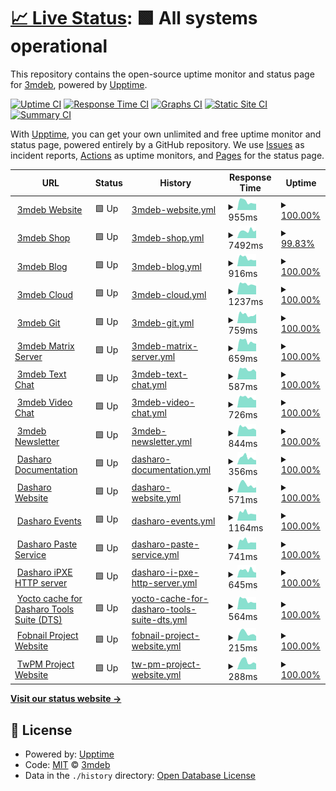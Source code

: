 # [📈 Live Status](https://3mdeb.github.io/upptime-site): <!--live status--> **🟩 All systems operational**

This repository contains the open-source uptime monitor and status page for [3mdeb](https://3mdeb.com), powered by [Upptime](https://github.com/upptime/upptime).

[![Uptime CI](https://github.com/3mdeb/upptime-site/workflows/Uptime%20CI/badge.svg)](https://github.com/3mdeb/upptime-site/actions?query=workflow%3A%22Uptime+CI%22)
[![Response Time CI](https://github.com/3mdeb/upptime-site/workflows/Response%20Time%20CI/badge.svg)](https://github.com/3mdeb/upptime-site/actions?query=workflow%3A%22Response+Time+CI%22)
[![Graphs CI](https://github.com/3mdeb/upptime-site/workflows/Graphs%20CI/badge.svg)](https://github.com/3mdeb/upptime-site/actions?query=workflow%3A%22Graphs+CI%22)
[![Static Site CI](https://github.com/3mdeb/upptime-site/workflows/Static%20Site%20CI/badge.svg)](https://github.com/3mdeb/upptime-site/actions?query=workflow%3A%22Static+Site+CI%22)
[![Summary CI](https://github.com/3mdeb/upptime-site/workflows/Summary%20CI/badge.svg)](https://github.com/3mdeb/upptime-site/actions?query=workflow%3A%22Summary+CI%22)

With [Upptime](https://upptime.js.org), you can get your own unlimited and free uptime monitor and status page, powered entirely by a GitHub repository. We use [Issues](https://github.com/3mdeb/upptime-site/issues) as incident reports, [Actions](https://github.com/3mdeb/upptime-site/actions) as uptime monitors, and [Pages](https://3mdeb.github.io/upptime-site) for the status page.

<!--start: status pages-->
<!-- This summary is generated by Upptime (https://github.com/upptime/upptime) -->
<!-- Do not edit this manually, your changes will be overwritten -->
<!-- prettier-ignore -->
| URL | Status | History | Response Time | Uptime |
| --- | ------ | ------- | ------------- | ------ |
| <img alt="" src="https://icons.duckduckgo.com/ip3/3mdeb.com.ico" height="13"> [3mdeb Website](https://3mdeb.com) | 🟩 Up | [3mdeb-website.yml](https://github.com/3mdeb/upptime-site/commits/HEAD/history/3mdeb-website.yml) | <details><summary><img alt="Response time graph" src="./graphs/3mdeb-website/response-time-week.png" height="20"> 955ms</summary><br><a href="https://3mdeb.github.io/upptime-site/history/3mdeb-website"><img alt="Response time 996" src="https://img.shields.io/endpoint?url=https%3A%2F%2Fraw.githubusercontent.com%2F3mdeb%2Fupptime-site%2FHEAD%2Fapi%2F3mdeb-website%2Fresponse-time.json"></a><br><a href="https://3mdeb.github.io/upptime-site/history/3mdeb-website"><img alt="24-hour response time 890" src="https://img.shields.io/endpoint?url=https%3A%2F%2Fraw.githubusercontent.com%2F3mdeb%2Fupptime-site%2FHEAD%2Fapi%2F3mdeb-website%2Fresponse-time-day.json"></a><br><a href="https://3mdeb.github.io/upptime-site/history/3mdeb-website"><img alt="7-day response time 955" src="https://img.shields.io/endpoint?url=https%3A%2F%2Fraw.githubusercontent.com%2F3mdeb%2Fupptime-site%2FHEAD%2Fapi%2F3mdeb-website%2Fresponse-time-week.json"></a><br><a href="https://3mdeb.github.io/upptime-site/history/3mdeb-website"><img alt="30-day response time 1045" src="https://img.shields.io/endpoint?url=https%3A%2F%2Fraw.githubusercontent.com%2F3mdeb%2Fupptime-site%2FHEAD%2Fapi%2F3mdeb-website%2Fresponse-time-month.json"></a><br><a href="https://3mdeb.github.io/upptime-site/history/3mdeb-website"><img alt="1-year response time 1007" src="https://img.shields.io/endpoint?url=https%3A%2F%2Fraw.githubusercontent.com%2F3mdeb%2Fupptime-site%2FHEAD%2Fapi%2F3mdeb-website%2Fresponse-time-year.json"></a></details> | <details><summary><a href="https://3mdeb.github.io/upptime-site/history/3mdeb-website">100.00%</a></summary><a href="https://3mdeb.github.io/upptime-site/history/3mdeb-website"><img alt="All-time uptime 99.99%" src="https://img.shields.io/endpoint?url=https%3A%2F%2Fraw.githubusercontent.com%2F3mdeb%2Fupptime-site%2FHEAD%2Fapi%2F3mdeb-website%2Fuptime.json"></a><br><a href="https://3mdeb.github.io/upptime-site/history/3mdeb-website"><img alt="24-hour uptime 100.00%" src="https://img.shields.io/endpoint?url=https%3A%2F%2Fraw.githubusercontent.com%2F3mdeb%2Fupptime-site%2FHEAD%2Fapi%2F3mdeb-website%2Fuptime-day.json"></a><br><a href="https://3mdeb.github.io/upptime-site/history/3mdeb-website"><img alt="7-day uptime 100.00%" src="https://img.shields.io/endpoint?url=https%3A%2F%2Fraw.githubusercontent.com%2F3mdeb%2Fupptime-site%2FHEAD%2Fapi%2F3mdeb-website%2Fuptime-week.json"></a><br><a href="https://3mdeb.github.io/upptime-site/history/3mdeb-website"><img alt="30-day uptime 100.00%" src="https://img.shields.io/endpoint?url=https%3A%2F%2Fraw.githubusercontent.com%2F3mdeb%2Fupptime-site%2FHEAD%2Fapi%2F3mdeb-website%2Fuptime-month.json"></a><br><a href="https://3mdeb.github.io/upptime-site/history/3mdeb-website"><img alt="1-year uptime 99.98%" src="https://img.shields.io/endpoint?url=https%3A%2F%2Fraw.githubusercontent.com%2F3mdeb%2Fupptime-site%2FHEAD%2Fapi%2F3mdeb-website%2Fuptime-year.json"></a></details>
| <img alt="" src="https://icons.duckduckgo.com/ip3/shop.3mdeb.com.ico" height="13"> [3mdeb Shop](https://shop.3mdeb.com/shop) | 🟩 Up | [3mdeb-shop.yml](https://github.com/3mdeb/upptime-site/commits/HEAD/history/3mdeb-shop.yml) | <details><summary><img alt="Response time graph" src="./graphs/3mdeb-shop/response-time-week.png" height="20"> 7492ms</summary><br><a href="https://3mdeb.github.io/upptime-site/history/3mdeb-shop"><img alt="Response time 7224" src="https://img.shields.io/endpoint?url=https%3A%2F%2Fraw.githubusercontent.com%2F3mdeb%2Fupptime-site%2FHEAD%2Fapi%2F3mdeb-shop%2Fresponse-time.json"></a><br><a href="https://3mdeb.github.io/upptime-site/history/3mdeb-shop"><img alt="24-hour response time 8737" src="https://img.shields.io/endpoint?url=https%3A%2F%2Fraw.githubusercontent.com%2F3mdeb%2Fupptime-site%2FHEAD%2Fapi%2F3mdeb-shop%2Fresponse-time-day.json"></a><br><a href="https://3mdeb.github.io/upptime-site/history/3mdeb-shop"><img alt="7-day response time 7492" src="https://img.shields.io/endpoint?url=https%3A%2F%2Fraw.githubusercontent.com%2F3mdeb%2Fupptime-site%2FHEAD%2Fapi%2F3mdeb-shop%2Fresponse-time-week.json"></a><br><a href="https://3mdeb.github.io/upptime-site/history/3mdeb-shop"><img alt="30-day response time 6590" src="https://img.shields.io/endpoint?url=https%3A%2F%2Fraw.githubusercontent.com%2F3mdeb%2Fupptime-site%2FHEAD%2Fapi%2F3mdeb-shop%2Fresponse-time-month.json"></a><br><a href="https://3mdeb.github.io/upptime-site/history/3mdeb-shop"><img alt="1-year response time 8082" src="https://img.shields.io/endpoint?url=https%3A%2F%2Fraw.githubusercontent.com%2F3mdeb%2Fupptime-site%2FHEAD%2Fapi%2F3mdeb-shop%2Fresponse-time-year.json"></a></details> | <details><summary><a href="https://3mdeb.github.io/upptime-site/history/3mdeb-shop">99.83%</a></summary><a href="https://3mdeb.github.io/upptime-site/history/3mdeb-shop"><img alt="All-time uptime 78.29%" src="https://img.shields.io/endpoint?url=https%3A%2F%2Fraw.githubusercontent.com%2F3mdeb%2Fupptime-site%2FHEAD%2Fapi%2F3mdeb-shop%2Fuptime.json"></a><br><a href="https://3mdeb.github.io/upptime-site/history/3mdeb-shop"><img alt="24-hour uptime 98.79%" src="https://img.shields.io/endpoint?url=https%3A%2F%2Fraw.githubusercontent.com%2F3mdeb%2Fupptime-site%2FHEAD%2Fapi%2F3mdeb-shop%2Fuptime-day.json"></a><br><a href="https://3mdeb.github.io/upptime-site/history/3mdeb-shop"><img alt="7-day uptime 99.83%" src="https://img.shields.io/endpoint?url=https%3A%2F%2Fraw.githubusercontent.com%2F3mdeb%2Fupptime-site%2FHEAD%2Fapi%2F3mdeb-shop%2Fuptime-week.json"></a><br><a href="https://3mdeb.github.io/upptime-site/history/3mdeb-shop"><img alt="30-day uptime 99.38%" src="https://img.shields.io/endpoint?url=https%3A%2F%2Fraw.githubusercontent.com%2F3mdeb%2Fupptime-site%2FHEAD%2Fapi%2F3mdeb-shop%2Fuptime-month.json"></a><br><a href="https://3mdeb.github.io/upptime-site/history/3mdeb-shop"><img alt="1-year uptime 96.57%" src="https://img.shields.io/endpoint?url=https%3A%2F%2Fraw.githubusercontent.com%2F3mdeb%2Fupptime-site%2FHEAD%2Fapi%2F3mdeb-shop%2Fuptime-year.json"></a></details>
| <img alt="" src="https://icons.duckduckgo.com/ip3/blog.3mdeb.com.ico" height="13"> [3mdeb Blog](https://blog.3mdeb.com) | 🟩 Up | [3mdeb-blog.yml](https://github.com/3mdeb/upptime-site/commits/HEAD/history/3mdeb-blog.yml) | <details><summary><img alt="Response time graph" src="./graphs/3mdeb-blog/response-time-week.png" height="20"> 916ms</summary><br><a href="https://3mdeb.github.io/upptime-site/history/3mdeb-blog"><img alt="Response time 984" src="https://img.shields.io/endpoint?url=https%3A%2F%2Fraw.githubusercontent.com%2F3mdeb%2Fupptime-site%2FHEAD%2Fapi%2F3mdeb-blog%2Fresponse-time.json"></a><br><a href="https://3mdeb.github.io/upptime-site/history/3mdeb-blog"><img alt="24-hour response time 825" src="https://img.shields.io/endpoint?url=https%3A%2F%2Fraw.githubusercontent.com%2F3mdeb%2Fupptime-site%2FHEAD%2Fapi%2F3mdeb-blog%2Fresponse-time-day.json"></a><br><a href="https://3mdeb.github.io/upptime-site/history/3mdeb-blog"><img alt="7-day response time 916" src="https://img.shields.io/endpoint?url=https%3A%2F%2Fraw.githubusercontent.com%2F3mdeb%2Fupptime-site%2FHEAD%2Fapi%2F3mdeb-blog%2Fresponse-time-week.json"></a><br><a href="https://3mdeb.github.io/upptime-site/history/3mdeb-blog"><img alt="30-day response time 979" src="https://img.shields.io/endpoint?url=https%3A%2F%2Fraw.githubusercontent.com%2F3mdeb%2Fupptime-site%2FHEAD%2Fapi%2F3mdeb-blog%2Fresponse-time-month.json"></a><br><a href="https://3mdeb.github.io/upptime-site/history/3mdeb-blog"><img alt="1-year response time 994" src="https://img.shields.io/endpoint?url=https%3A%2F%2Fraw.githubusercontent.com%2F3mdeb%2Fupptime-site%2FHEAD%2Fapi%2F3mdeb-blog%2Fresponse-time-year.json"></a></details> | <details><summary><a href="https://3mdeb.github.io/upptime-site/history/3mdeb-blog">100.00%</a></summary><a href="https://3mdeb.github.io/upptime-site/history/3mdeb-blog"><img alt="All-time uptime 99.99%" src="https://img.shields.io/endpoint?url=https%3A%2F%2Fraw.githubusercontent.com%2F3mdeb%2Fupptime-site%2FHEAD%2Fapi%2F3mdeb-blog%2Fuptime.json"></a><br><a href="https://3mdeb.github.io/upptime-site/history/3mdeb-blog"><img alt="24-hour uptime 100.00%" src="https://img.shields.io/endpoint?url=https%3A%2F%2Fraw.githubusercontent.com%2F3mdeb%2Fupptime-site%2FHEAD%2Fapi%2F3mdeb-blog%2Fuptime-day.json"></a><br><a href="https://3mdeb.github.io/upptime-site/history/3mdeb-blog"><img alt="7-day uptime 100.00%" src="https://img.shields.io/endpoint?url=https%3A%2F%2Fraw.githubusercontent.com%2F3mdeb%2Fupptime-site%2FHEAD%2Fapi%2F3mdeb-blog%2Fuptime-week.json"></a><br><a href="https://3mdeb.github.io/upptime-site/history/3mdeb-blog"><img alt="30-day uptime 100.00%" src="https://img.shields.io/endpoint?url=https%3A%2F%2Fraw.githubusercontent.com%2F3mdeb%2Fupptime-site%2FHEAD%2Fapi%2F3mdeb-blog%2Fuptime-month.json"></a><br><a href="https://3mdeb.github.io/upptime-site/history/3mdeb-blog"><img alt="1-year uptime 99.98%" src="https://img.shields.io/endpoint?url=https%3A%2F%2Fraw.githubusercontent.com%2F3mdeb%2Fupptime-site%2FHEAD%2Fapi%2F3mdeb-blog%2Fuptime-year.json"></a></details>
| <img alt="" src="https://icons.duckduckgo.com/ip3/cloud.3mdeb.com.ico" height="13"> [3mdeb Cloud](https://cloud.3mdeb.com) | 🟩 Up | [3mdeb-cloud.yml](https://github.com/3mdeb/upptime-site/commits/HEAD/history/3mdeb-cloud.yml) | <details><summary><img alt="Response time graph" src="./graphs/3mdeb-cloud/response-time-week.png" height="20"> 1237ms</summary><br><a href="https://3mdeb.github.io/upptime-site/history/3mdeb-cloud"><img alt="Response time 1634" src="https://img.shields.io/endpoint?url=https%3A%2F%2Fraw.githubusercontent.com%2F3mdeb%2Fupptime-site%2FHEAD%2Fapi%2F3mdeb-cloud%2Fresponse-time.json"></a><br><a href="https://3mdeb.github.io/upptime-site/history/3mdeb-cloud"><img alt="24-hour response time 1216" src="https://img.shields.io/endpoint?url=https%3A%2F%2Fraw.githubusercontent.com%2F3mdeb%2Fupptime-site%2FHEAD%2Fapi%2F3mdeb-cloud%2Fresponse-time-day.json"></a><br><a href="https://3mdeb.github.io/upptime-site/history/3mdeb-cloud"><img alt="7-day response time 1237" src="https://img.shields.io/endpoint?url=https%3A%2F%2Fraw.githubusercontent.com%2F3mdeb%2Fupptime-site%2FHEAD%2Fapi%2F3mdeb-cloud%2Fresponse-time-week.json"></a><br><a href="https://3mdeb.github.io/upptime-site/history/3mdeb-cloud"><img alt="30-day response time 1252" src="https://img.shields.io/endpoint?url=https%3A%2F%2Fraw.githubusercontent.com%2F3mdeb%2Fupptime-site%2FHEAD%2Fapi%2F3mdeb-cloud%2Fresponse-time-month.json"></a><br><a href="https://3mdeb.github.io/upptime-site/history/3mdeb-cloud"><img alt="1-year response time 1769" src="https://img.shields.io/endpoint?url=https%3A%2F%2Fraw.githubusercontent.com%2F3mdeb%2Fupptime-site%2FHEAD%2Fapi%2F3mdeb-cloud%2Fresponse-time-year.json"></a></details> | <details><summary><a href="https://3mdeb.github.io/upptime-site/history/3mdeb-cloud">100.00%</a></summary><a href="https://3mdeb.github.io/upptime-site/history/3mdeb-cloud"><img alt="All-time uptime 98.67%" src="https://img.shields.io/endpoint?url=https%3A%2F%2Fraw.githubusercontent.com%2F3mdeb%2Fupptime-site%2FHEAD%2Fapi%2F3mdeb-cloud%2Fuptime.json"></a><br><a href="https://3mdeb.github.io/upptime-site/history/3mdeb-cloud"><img alt="24-hour uptime 100.00%" src="https://img.shields.io/endpoint?url=https%3A%2F%2Fraw.githubusercontent.com%2F3mdeb%2Fupptime-site%2FHEAD%2Fapi%2F3mdeb-cloud%2Fuptime-day.json"></a><br><a href="https://3mdeb.github.io/upptime-site/history/3mdeb-cloud"><img alt="7-day uptime 100.00%" src="https://img.shields.io/endpoint?url=https%3A%2F%2Fraw.githubusercontent.com%2F3mdeb%2Fupptime-site%2FHEAD%2Fapi%2F3mdeb-cloud%2Fuptime-week.json"></a><br><a href="https://3mdeb.github.io/upptime-site/history/3mdeb-cloud"><img alt="30-day uptime 99.78%" src="https://img.shields.io/endpoint?url=https%3A%2F%2Fraw.githubusercontent.com%2F3mdeb%2Fupptime-site%2FHEAD%2Fapi%2F3mdeb-cloud%2Fuptime-month.json"></a><br><a href="https://3mdeb.github.io/upptime-site/history/3mdeb-cloud"><img alt="1-year uptime 98.18%" src="https://img.shields.io/endpoint?url=https%3A%2F%2Fraw.githubusercontent.com%2F3mdeb%2Fupptime-site%2FHEAD%2Fapi%2F3mdeb-cloud%2Fuptime-year.json"></a></details>
| <img alt="" src="https://icons.duckduckgo.com/ip3/git.3mdeb.com.ico" height="13"> [3mdeb Git](https://git.3mdeb.com) | 🟩 Up | [3mdeb-git.yml](https://github.com/3mdeb/upptime-site/commits/HEAD/history/3mdeb-git.yml) | <details><summary><img alt="Response time graph" src="./graphs/3mdeb-git/response-time-week.png" height="20"> 759ms</summary><br><a href="https://3mdeb.github.io/upptime-site/history/3mdeb-git"><img alt="Response time 1153" src="https://img.shields.io/endpoint?url=https%3A%2F%2Fraw.githubusercontent.com%2F3mdeb%2Fupptime-site%2FHEAD%2Fapi%2F3mdeb-git%2Fresponse-time.json"></a><br><a href="https://3mdeb.github.io/upptime-site/history/3mdeb-git"><img alt="24-hour response time 721" src="https://img.shields.io/endpoint?url=https%3A%2F%2Fraw.githubusercontent.com%2F3mdeb%2Fupptime-site%2FHEAD%2Fapi%2F3mdeb-git%2Fresponse-time-day.json"></a><br><a href="https://3mdeb.github.io/upptime-site/history/3mdeb-git"><img alt="7-day response time 759" src="https://img.shields.io/endpoint?url=https%3A%2F%2Fraw.githubusercontent.com%2F3mdeb%2Fupptime-site%2FHEAD%2Fapi%2F3mdeb-git%2Fresponse-time-week.json"></a><br><a href="https://3mdeb.github.io/upptime-site/history/3mdeb-git"><img alt="30-day response time 753" src="https://img.shields.io/endpoint?url=https%3A%2F%2Fraw.githubusercontent.com%2F3mdeb%2Fupptime-site%2FHEAD%2Fapi%2F3mdeb-git%2Fresponse-time-month.json"></a><br><a href="https://3mdeb.github.io/upptime-site/history/3mdeb-git"><img alt="1-year response time 1153" src="https://img.shields.io/endpoint?url=https%3A%2F%2Fraw.githubusercontent.com%2F3mdeb%2Fupptime-site%2FHEAD%2Fapi%2F3mdeb-git%2Fresponse-time-year.json"></a></details> | <details><summary><a href="https://3mdeb.github.io/upptime-site/history/3mdeb-git">100.00%</a></summary><a href="https://3mdeb.github.io/upptime-site/history/3mdeb-git"><img alt="All-time uptime 99.92%" src="https://img.shields.io/endpoint?url=https%3A%2F%2Fraw.githubusercontent.com%2F3mdeb%2Fupptime-site%2FHEAD%2Fapi%2F3mdeb-git%2Fuptime.json"></a><br><a href="https://3mdeb.github.io/upptime-site/history/3mdeb-git"><img alt="24-hour uptime 100.00%" src="https://img.shields.io/endpoint?url=https%3A%2F%2Fraw.githubusercontent.com%2F3mdeb%2Fupptime-site%2FHEAD%2Fapi%2F3mdeb-git%2Fuptime-day.json"></a><br><a href="https://3mdeb.github.io/upptime-site/history/3mdeb-git"><img alt="7-day uptime 100.00%" src="https://img.shields.io/endpoint?url=https%3A%2F%2Fraw.githubusercontent.com%2F3mdeb%2Fupptime-site%2FHEAD%2Fapi%2F3mdeb-git%2Fuptime-week.json"></a><br><a href="https://3mdeb.github.io/upptime-site/history/3mdeb-git"><img alt="30-day uptime 100.00%" src="https://img.shields.io/endpoint?url=https%3A%2F%2Fraw.githubusercontent.com%2F3mdeb%2Fupptime-site%2FHEAD%2Fapi%2F3mdeb-git%2Fuptime-month.json"></a><br><a href="https://3mdeb.github.io/upptime-site/history/3mdeb-git"><img alt="1-year uptime 99.92%" src="https://img.shields.io/endpoint?url=https%3A%2F%2Fraw.githubusercontent.com%2F3mdeb%2Fupptime-site%2FHEAD%2Fapi%2F3mdeb-git%2Fuptime-year.json"></a></details>
| <img alt="" src="https://icons.duckduckgo.com/ip3/matrix.3mdeb.com.ico" height="13"> [3mdeb Matrix Server](https://matrix.3mdeb.com) | 🟩 Up | [3mdeb-matrix-server.yml](https://github.com/3mdeb/upptime-site/commits/HEAD/history/3mdeb-matrix-server.yml) | <details><summary><img alt="Response time graph" src="./graphs/3mdeb-matrix-server/response-time-week.png" height="20"> 659ms</summary><br><a href="https://3mdeb.github.io/upptime-site/history/3mdeb-matrix-server"><img alt="Response time 604" src="https://img.shields.io/endpoint?url=https%3A%2F%2Fraw.githubusercontent.com%2F3mdeb%2Fupptime-site%2FHEAD%2Fapi%2F3mdeb-matrix-server%2Fresponse-time.json"></a><br><a href="https://3mdeb.github.io/upptime-site/history/3mdeb-matrix-server"><img alt="24-hour response time 622" src="https://img.shields.io/endpoint?url=https%3A%2F%2Fraw.githubusercontent.com%2F3mdeb%2Fupptime-site%2FHEAD%2Fapi%2F3mdeb-matrix-server%2Fresponse-time-day.json"></a><br><a href="https://3mdeb.github.io/upptime-site/history/3mdeb-matrix-server"><img alt="7-day response time 659" src="https://img.shields.io/endpoint?url=https%3A%2F%2Fraw.githubusercontent.com%2F3mdeb%2Fupptime-site%2FHEAD%2Fapi%2F3mdeb-matrix-server%2Fresponse-time-week.json"></a><br><a href="https://3mdeb.github.io/upptime-site/history/3mdeb-matrix-server"><img alt="30-day response time 610" src="https://img.shields.io/endpoint?url=https%3A%2F%2Fraw.githubusercontent.com%2F3mdeb%2Fupptime-site%2FHEAD%2Fapi%2F3mdeb-matrix-server%2Fresponse-time-month.json"></a><br><a href="https://3mdeb.github.io/upptime-site/history/3mdeb-matrix-server"><img alt="1-year response time 604" src="https://img.shields.io/endpoint?url=https%3A%2F%2Fraw.githubusercontent.com%2F3mdeb%2Fupptime-site%2FHEAD%2Fapi%2F3mdeb-matrix-server%2Fresponse-time-year.json"></a></details> | <details><summary><a href="https://3mdeb.github.io/upptime-site/history/3mdeb-matrix-server">100.00%</a></summary><a href="https://3mdeb.github.io/upptime-site/history/3mdeb-matrix-server"><img alt="All-time uptime 99.91%" src="https://img.shields.io/endpoint?url=https%3A%2F%2Fraw.githubusercontent.com%2F3mdeb%2Fupptime-site%2FHEAD%2Fapi%2F3mdeb-matrix-server%2Fuptime.json"></a><br><a href="https://3mdeb.github.io/upptime-site/history/3mdeb-matrix-server"><img alt="24-hour uptime 100.00%" src="https://img.shields.io/endpoint?url=https%3A%2F%2Fraw.githubusercontent.com%2F3mdeb%2Fupptime-site%2FHEAD%2Fapi%2F3mdeb-matrix-server%2Fuptime-day.json"></a><br><a href="https://3mdeb.github.io/upptime-site/history/3mdeb-matrix-server"><img alt="7-day uptime 100.00%" src="https://img.shields.io/endpoint?url=https%3A%2F%2Fraw.githubusercontent.com%2F3mdeb%2Fupptime-site%2FHEAD%2Fapi%2F3mdeb-matrix-server%2Fuptime-week.json"></a><br><a href="https://3mdeb.github.io/upptime-site/history/3mdeb-matrix-server"><img alt="30-day uptime 100.00%" src="https://img.shields.io/endpoint?url=https%3A%2F%2Fraw.githubusercontent.com%2F3mdeb%2Fupptime-site%2FHEAD%2Fapi%2F3mdeb-matrix-server%2Fuptime-month.json"></a><br><a href="https://3mdeb.github.io/upptime-site/history/3mdeb-matrix-server"><img alt="1-year uptime 99.91%" src="https://img.shields.io/endpoint?url=https%3A%2F%2Fraw.githubusercontent.com%2F3mdeb%2Fupptime-site%2FHEAD%2Fapi%2F3mdeb-matrix-server%2Fuptime-year.json"></a></details>
| <img alt="" src="https://icons.duckduckgo.com/ip3/chat.3mdeb.com.ico" height="13"> [3mdeb Text Chat](https://chat.3mdeb.com) | 🟩 Up | [3mdeb-text-chat.yml](https://github.com/3mdeb/upptime-site/commits/HEAD/history/3mdeb-text-chat.yml) | <details><summary><img alt="Response time graph" src="./graphs/3mdeb-text-chat/response-time-week.png" height="20"> 587ms</summary><br><a href="https://3mdeb.github.io/upptime-site/history/3mdeb-text-chat"><img alt="Response time 602" src="https://img.shields.io/endpoint?url=https%3A%2F%2Fraw.githubusercontent.com%2F3mdeb%2Fupptime-site%2FHEAD%2Fapi%2F3mdeb-text-chat%2Fresponse-time.json"></a><br><a href="https://3mdeb.github.io/upptime-site/history/3mdeb-text-chat"><img alt="24-hour response time 545" src="https://img.shields.io/endpoint?url=https%3A%2F%2Fraw.githubusercontent.com%2F3mdeb%2Fupptime-site%2FHEAD%2Fapi%2F3mdeb-text-chat%2Fresponse-time-day.json"></a><br><a href="https://3mdeb.github.io/upptime-site/history/3mdeb-text-chat"><img alt="7-day response time 587" src="https://img.shields.io/endpoint?url=https%3A%2F%2Fraw.githubusercontent.com%2F3mdeb%2Fupptime-site%2FHEAD%2Fapi%2F3mdeb-text-chat%2Fresponse-time-week.json"></a><br><a href="https://3mdeb.github.io/upptime-site/history/3mdeb-text-chat"><img alt="30-day response time 629" src="https://img.shields.io/endpoint?url=https%3A%2F%2Fraw.githubusercontent.com%2F3mdeb%2Fupptime-site%2FHEAD%2Fapi%2F3mdeb-text-chat%2Fresponse-time-month.json"></a><br><a href="https://3mdeb.github.io/upptime-site/history/3mdeb-text-chat"><img alt="1-year response time 603" src="https://img.shields.io/endpoint?url=https%3A%2F%2Fraw.githubusercontent.com%2F3mdeb%2Fupptime-site%2FHEAD%2Fapi%2F3mdeb-text-chat%2Fresponse-time-year.json"></a></details> | <details><summary><a href="https://3mdeb.github.io/upptime-site/history/3mdeb-text-chat">100.00%</a></summary><a href="https://3mdeb.github.io/upptime-site/history/3mdeb-text-chat"><img alt="All-time uptime 99.52%" src="https://img.shields.io/endpoint?url=https%3A%2F%2Fraw.githubusercontent.com%2F3mdeb%2Fupptime-site%2FHEAD%2Fapi%2F3mdeb-text-chat%2Fuptime.json"></a><br><a href="https://3mdeb.github.io/upptime-site/history/3mdeb-text-chat"><img alt="24-hour uptime 100.00%" src="https://img.shields.io/endpoint?url=https%3A%2F%2Fraw.githubusercontent.com%2F3mdeb%2Fupptime-site%2FHEAD%2Fapi%2F3mdeb-text-chat%2Fuptime-day.json"></a><br><a href="https://3mdeb.github.io/upptime-site/history/3mdeb-text-chat"><img alt="7-day uptime 100.00%" src="https://img.shields.io/endpoint?url=https%3A%2F%2Fraw.githubusercontent.com%2F3mdeb%2Fupptime-site%2FHEAD%2Fapi%2F3mdeb-text-chat%2Fuptime-week.json"></a><br><a href="https://3mdeb.github.io/upptime-site/history/3mdeb-text-chat"><img alt="30-day uptime 100.00%" src="https://img.shields.io/endpoint?url=https%3A%2F%2Fraw.githubusercontent.com%2F3mdeb%2Fupptime-site%2FHEAD%2Fapi%2F3mdeb-text-chat%2Fuptime-month.json"></a><br><a href="https://3mdeb.github.io/upptime-site/history/3mdeb-text-chat"><img alt="1-year uptime 99.35%" src="https://img.shields.io/endpoint?url=https%3A%2F%2Fraw.githubusercontent.com%2F3mdeb%2Fupptime-site%2FHEAD%2Fapi%2F3mdeb-text-chat%2Fuptime-year.json"></a></details>
| <img alt="" src="https://icons.duckduckgo.com/ip3/meet.3mdeb.com.ico" height="13"> [3mdeb Video Chat](https://meet.3mdeb.com) | 🟩 Up | [3mdeb-video-chat.yml](https://github.com/3mdeb/upptime-site/commits/HEAD/history/3mdeb-video-chat.yml) | <details><summary><img alt="Response time graph" src="./graphs/3mdeb-video-chat/response-time-week.png" height="20"> 726ms</summary><br><a href="https://3mdeb.github.io/upptime-site/history/3mdeb-video-chat"><img alt="Response time 839" src="https://img.shields.io/endpoint?url=https%3A%2F%2Fraw.githubusercontent.com%2F3mdeb%2Fupptime-site%2FHEAD%2Fapi%2F3mdeb-video-chat%2Fresponse-time.json"></a><br><a href="https://3mdeb.github.io/upptime-site/history/3mdeb-video-chat"><img alt="24-hour response time 578" src="https://img.shields.io/endpoint?url=https%3A%2F%2Fraw.githubusercontent.com%2F3mdeb%2Fupptime-site%2FHEAD%2Fapi%2F3mdeb-video-chat%2Fresponse-time-day.json"></a><br><a href="https://3mdeb.github.io/upptime-site/history/3mdeb-video-chat"><img alt="7-day response time 726" src="https://img.shields.io/endpoint?url=https%3A%2F%2Fraw.githubusercontent.com%2F3mdeb%2Fupptime-site%2FHEAD%2Fapi%2F3mdeb-video-chat%2Fresponse-time-week.json"></a><br><a href="https://3mdeb.github.io/upptime-site/history/3mdeb-video-chat"><img alt="30-day response time 731" src="https://img.shields.io/endpoint?url=https%3A%2F%2Fraw.githubusercontent.com%2F3mdeb%2Fupptime-site%2FHEAD%2Fapi%2F3mdeb-video-chat%2Fresponse-time-month.json"></a><br><a href="https://3mdeb.github.io/upptime-site/history/3mdeb-video-chat"><img alt="1-year response time 827" src="https://img.shields.io/endpoint?url=https%3A%2F%2Fraw.githubusercontent.com%2F3mdeb%2Fupptime-site%2FHEAD%2Fapi%2F3mdeb-video-chat%2Fresponse-time-year.json"></a></details> | <details><summary><a href="https://3mdeb.github.io/upptime-site/history/3mdeb-video-chat">100.00%</a></summary><a href="https://3mdeb.github.io/upptime-site/history/3mdeb-video-chat"><img alt="All-time uptime 99.52%" src="https://img.shields.io/endpoint?url=https%3A%2F%2Fraw.githubusercontent.com%2F3mdeb%2Fupptime-site%2FHEAD%2Fapi%2F3mdeb-video-chat%2Fuptime.json"></a><br><a href="https://3mdeb.github.io/upptime-site/history/3mdeb-video-chat"><img alt="24-hour uptime 100.00%" src="https://img.shields.io/endpoint?url=https%3A%2F%2Fraw.githubusercontent.com%2F3mdeb%2Fupptime-site%2FHEAD%2Fapi%2F3mdeb-video-chat%2Fuptime-day.json"></a><br><a href="https://3mdeb.github.io/upptime-site/history/3mdeb-video-chat"><img alt="7-day uptime 100.00%" src="https://img.shields.io/endpoint?url=https%3A%2F%2Fraw.githubusercontent.com%2F3mdeb%2Fupptime-site%2FHEAD%2Fapi%2F3mdeb-video-chat%2Fuptime-week.json"></a><br><a href="https://3mdeb.github.io/upptime-site/history/3mdeb-video-chat"><img alt="30-day uptime 100.00%" src="https://img.shields.io/endpoint?url=https%3A%2F%2Fraw.githubusercontent.com%2F3mdeb%2Fupptime-site%2FHEAD%2Fapi%2F3mdeb-video-chat%2Fuptime-month.json"></a><br><a href="https://3mdeb.github.io/upptime-site/history/3mdeb-video-chat"><img alt="1-year uptime 99.34%" src="https://img.shields.io/endpoint?url=https%3A%2F%2Fraw.githubusercontent.com%2F3mdeb%2Fupptime-site%2FHEAD%2Fapi%2F3mdeb-video-chat%2Fuptime-year.json"></a></details>
| <img alt="" src="https://icons.duckduckgo.com/ip3/newsletter.3mdeb.com.ico" height="13"> [3mdeb Newsletter](https://newsletter.3mdeb.com) | 🟩 Up | [3mdeb-newsletter.yml](https://github.com/3mdeb/upptime-site/commits/HEAD/history/3mdeb-newsletter.yml) | <details><summary><img alt="Response time graph" src="./graphs/3mdeb-newsletter/response-time-week.png" height="20"> 844ms</summary><br><a href="https://3mdeb.github.io/upptime-site/history/3mdeb-newsletter"><img alt="Response time 878" src="https://img.shields.io/endpoint?url=https%3A%2F%2Fraw.githubusercontent.com%2F3mdeb%2Fupptime-site%2FHEAD%2Fapi%2F3mdeb-newsletter%2Fresponse-time.json"></a><br><a href="https://3mdeb.github.io/upptime-site/history/3mdeb-newsletter"><img alt="24-hour response time 751" src="https://img.shields.io/endpoint?url=https%3A%2F%2Fraw.githubusercontent.com%2F3mdeb%2Fupptime-site%2FHEAD%2Fapi%2F3mdeb-newsletter%2Fresponse-time-day.json"></a><br><a href="https://3mdeb.github.io/upptime-site/history/3mdeb-newsletter"><img alt="7-day response time 844" src="https://img.shields.io/endpoint?url=https%3A%2F%2Fraw.githubusercontent.com%2F3mdeb%2Fupptime-site%2FHEAD%2Fapi%2F3mdeb-newsletter%2Fresponse-time-week.json"></a><br><a href="https://3mdeb.github.io/upptime-site/history/3mdeb-newsletter"><img alt="30-day response time 886" src="https://img.shields.io/endpoint?url=https%3A%2F%2Fraw.githubusercontent.com%2F3mdeb%2Fupptime-site%2FHEAD%2Fapi%2F3mdeb-newsletter%2Fresponse-time-month.json"></a><br><a href="https://3mdeb.github.io/upptime-site/history/3mdeb-newsletter"><img alt="1-year response time 885" src="https://img.shields.io/endpoint?url=https%3A%2F%2Fraw.githubusercontent.com%2F3mdeb%2Fupptime-site%2FHEAD%2Fapi%2F3mdeb-newsletter%2Fresponse-time-year.json"></a></details> | <details><summary><a href="https://3mdeb.github.io/upptime-site/history/3mdeb-newsletter">100.00%</a></summary><a href="https://3mdeb.github.io/upptime-site/history/3mdeb-newsletter"><img alt="All-time uptime 99.49%" src="https://img.shields.io/endpoint?url=https%3A%2F%2Fraw.githubusercontent.com%2F3mdeb%2Fupptime-site%2FHEAD%2Fapi%2F3mdeb-newsletter%2Fuptime.json"></a><br><a href="https://3mdeb.github.io/upptime-site/history/3mdeb-newsletter"><img alt="24-hour uptime 100.00%" src="https://img.shields.io/endpoint?url=https%3A%2F%2Fraw.githubusercontent.com%2F3mdeb%2Fupptime-site%2FHEAD%2Fapi%2F3mdeb-newsletter%2Fuptime-day.json"></a><br><a href="https://3mdeb.github.io/upptime-site/history/3mdeb-newsletter"><img alt="7-day uptime 100.00%" src="https://img.shields.io/endpoint?url=https%3A%2F%2Fraw.githubusercontent.com%2F3mdeb%2Fupptime-site%2FHEAD%2Fapi%2F3mdeb-newsletter%2Fuptime-week.json"></a><br><a href="https://3mdeb.github.io/upptime-site/history/3mdeb-newsletter"><img alt="30-day uptime 100.00%" src="https://img.shields.io/endpoint?url=https%3A%2F%2Fraw.githubusercontent.com%2F3mdeb%2Fupptime-site%2FHEAD%2Fapi%2F3mdeb-newsletter%2Fuptime-month.json"></a><br><a href="https://3mdeb.github.io/upptime-site/history/3mdeb-newsletter"><img alt="1-year uptime 99.36%" src="https://img.shields.io/endpoint?url=https%3A%2F%2Fraw.githubusercontent.com%2F3mdeb%2Fupptime-site%2FHEAD%2Fapi%2F3mdeb-newsletter%2Fuptime-year.json"></a></details>
| <img alt="" src="https://icons.duckduckgo.com/ip3/docs.dasharo.com.ico" height="13"> [Dasharo Documentation](https://docs.dasharo.com) | 🟩 Up | [dasharo-documentation.yml](https://github.com/3mdeb/upptime-site/commits/HEAD/history/dasharo-documentation.yml) | <details><summary><img alt="Response time graph" src="./graphs/dasharo-documentation/response-time-week.png" height="20"> 356ms</summary><br><a href="https://3mdeb.github.io/upptime-site/history/dasharo-documentation"><img alt="Response time 309" src="https://img.shields.io/endpoint?url=https%3A%2F%2Fraw.githubusercontent.com%2F3mdeb%2Fupptime-site%2FHEAD%2Fapi%2Fdasharo-documentation%2Fresponse-time.json"></a><br><a href="https://3mdeb.github.io/upptime-site/history/dasharo-documentation"><img alt="24-hour response time 274" src="https://img.shields.io/endpoint?url=https%3A%2F%2Fraw.githubusercontent.com%2F3mdeb%2Fupptime-site%2FHEAD%2Fapi%2Fdasharo-documentation%2Fresponse-time-day.json"></a><br><a href="https://3mdeb.github.io/upptime-site/history/dasharo-documentation"><img alt="7-day response time 356" src="https://img.shields.io/endpoint?url=https%3A%2F%2Fraw.githubusercontent.com%2F3mdeb%2Fupptime-site%2FHEAD%2Fapi%2Fdasharo-documentation%2Fresponse-time-week.json"></a><br><a href="https://3mdeb.github.io/upptime-site/history/dasharo-documentation"><img alt="30-day response time 322" src="https://img.shields.io/endpoint?url=https%3A%2F%2Fraw.githubusercontent.com%2F3mdeb%2Fupptime-site%2FHEAD%2Fapi%2Fdasharo-documentation%2Fresponse-time-month.json"></a><br><a href="https://3mdeb.github.io/upptime-site/history/dasharo-documentation"><img alt="1-year response time 323" src="https://img.shields.io/endpoint?url=https%3A%2F%2Fraw.githubusercontent.com%2F3mdeb%2Fupptime-site%2FHEAD%2Fapi%2Fdasharo-documentation%2Fresponse-time-year.json"></a></details> | <details><summary><a href="https://3mdeb.github.io/upptime-site/history/dasharo-documentation">100.00%</a></summary><a href="https://3mdeb.github.io/upptime-site/history/dasharo-documentation"><img alt="All-time uptime 100.00%" src="https://img.shields.io/endpoint?url=https%3A%2F%2Fraw.githubusercontent.com%2F3mdeb%2Fupptime-site%2FHEAD%2Fapi%2Fdasharo-documentation%2Fuptime.json"></a><br><a href="https://3mdeb.github.io/upptime-site/history/dasharo-documentation"><img alt="24-hour uptime 100.00%" src="https://img.shields.io/endpoint?url=https%3A%2F%2Fraw.githubusercontent.com%2F3mdeb%2Fupptime-site%2FHEAD%2Fapi%2Fdasharo-documentation%2Fuptime-day.json"></a><br><a href="https://3mdeb.github.io/upptime-site/history/dasharo-documentation"><img alt="7-day uptime 100.00%" src="https://img.shields.io/endpoint?url=https%3A%2F%2Fraw.githubusercontent.com%2F3mdeb%2Fupptime-site%2FHEAD%2Fapi%2Fdasharo-documentation%2Fuptime-week.json"></a><br><a href="https://3mdeb.github.io/upptime-site/history/dasharo-documentation"><img alt="30-day uptime 100.00%" src="https://img.shields.io/endpoint?url=https%3A%2F%2Fraw.githubusercontent.com%2F3mdeb%2Fupptime-site%2FHEAD%2Fapi%2Fdasharo-documentation%2Fuptime-month.json"></a><br><a href="https://3mdeb.github.io/upptime-site/history/dasharo-documentation"><img alt="1-year uptime 100.00%" src="https://img.shields.io/endpoint?url=https%3A%2F%2Fraw.githubusercontent.com%2F3mdeb%2Fupptime-site%2FHEAD%2Fapi%2Fdasharo-documentation%2Fuptime-year.json"></a></details>
| <img alt="" src="https://icons.duckduckgo.com/ip3/dasharo.com.ico" height="13"> [Dasharo Website](https://dasharo.com) | 🟩 Up | [dasharo-website.yml](https://github.com/3mdeb/upptime-site/commits/HEAD/history/dasharo-website.yml) | <details><summary><img alt="Response time graph" src="./graphs/dasharo-website/response-time-week.png" height="20"> 571ms</summary><br><a href="https://3mdeb.github.io/upptime-site/history/dasharo-website"><img alt="Response time 532" src="https://img.shields.io/endpoint?url=https%3A%2F%2Fraw.githubusercontent.com%2F3mdeb%2Fupptime-site%2FHEAD%2Fapi%2Fdasharo-website%2Fresponse-time.json"></a><br><a href="https://3mdeb.github.io/upptime-site/history/dasharo-website"><img alt="24-hour response time 482" src="https://img.shields.io/endpoint?url=https%3A%2F%2Fraw.githubusercontent.com%2F3mdeb%2Fupptime-site%2FHEAD%2Fapi%2Fdasharo-website%2Fresponse-time-day.json"></a><br><a href="https://3mdeb.github.io/upptime-site/history/dasharo-website"><img alt="7-day response time 571" src="https://img.shields.io/endpoint?url=https%3A%2F%2Fraw.githubusercontent.com%2F3mdeb%2Fupptime-site%2FHEAD%2Fapi%2Fdasharo-website%2Fresponse-time-week.json"></a><br><a href="https://3mdeb.github.io/upptime-site/history/dasharo-website"><img alt="30-day response time 678" src="https://img.shields.io/endpoint?url=https%3A%2F%2Fraw.githubusercontent.com%2F3mdeb%2Fupptime-site%2FHEAD%2Fapi%2Fdasharo-website%2Fresponse-time-month.json"></a><br><a href="https://3mdeb.github.io/upptime-site/history/dasharo-website"><img alt="1-year response time 547" src="https://img.shields.io/endpoint?url=https%3A%2F%2Fraw.githubusercontent.com%2F3mdeb%2Fupptime-site%2FHEAD%2Fapi%2Fdasharo-website%2Fresponse-time-year.json"></a></details> | <details><summary><a href="https://3mdeb.github.io/upptime-site/history/dasharo-website">100.00%</a></summary><a href="https://3mdeb.github.io/upptime-site/history/dasharo-website"><img alt="All-time uptime 100.00%" src="https://img.shields.io/endpoint?url=https%3A%2F%2Fraw.githubusercontent.com%2F3mdeb%2Fupptime-site%2FHEAD%2Fapi%2Fdasharo-website%2Fuptime.json"></a><br><a href="https://3mdeb.github.io/upptime-site/history/dasharo-website"><img alt="24-hour uptime 100.00%" src="https://img.shields.io/endpoint?url=https%3A%2F%2Fraw.githubusercontent.com%2F3mdeb%2Fupptime-site%2FHEAD%2Fapi%2Fdasharo-website%2Fuptime-day.json"></a><br><a href="https://3mdeb.github.io/upptime-site/history/dasharo-website"><img alt="7-day uptime 100.00%" src="https://img.shields.io/endpoint?url=https%3A%2F%2Fraw.githubusercontent.com%2F3mdeb%2Fupptime-site%2FHEAD%2Fapi%2Fdasharo-website%2Fuptime-week.json"></a><br><a href="https://3mdeb.github.io/upptime-site/history/dasharo-website"><img alt="30-day uptime 100.00%" src="https://img.shields.io/endpoint?url=https%3A%2F%2Fraw.githubusercontent.com%2F3mdeb%2Fupptime-site%2FHEAD%2Fapi%2Fdasharo-website%2Fuptime-month.json"></a><br><a href="https://3mdeb.github.io/upptime-site/history/dasharo-website"><img alt="1-year uptime 100.00%" src="https://img.shields.io/endpoint?url=https%3A%2F%2Fraw.githubusercontent.com%2F3mdeb%2Fupptime-site%2FHEAD%2Fapi%2Fdasharo-website%2Fuptime-year.json"></a></details>
| <img alt="" src="https://icons.duckduckgo.com/ip3/vpub.dasharo.com.ico" height="13"> [Dasharo Events](https://vpub.dasharo.com) | 🟩 Up | [dasharo-events.yml](https://github.com/3mdeb/upptime-site/commits/HEAD/history/dasharo-events.yml) | <details><summary><img alt="Response time graph" src="./graphs/dasharo-events/response-time-week.png" height="20"> 1164ms</summary><br><a href="https://3mdeb.github.io/upptime-site/history/dasharo-events"><img alt="Response time 1329" src="https://img.shields.io/endpoint?url=https%3A%2F%2Fraw.githubusercontent.com%2F3mdeb%2Fupptime-site%2FHEAD%2Fapi%2Fdasharo-events%2Fresponse-time.json"></a><br><a href="https://3mdeb.github.io/upptime-site/history/dasharo-events"><img alt="24-hour response time 1007" src="https://img.shields.io/endpoint?url=https%3A%2F%2Fraw.githubusercontent.com%2F3mdeb%2Fupptime-site%2FHEAD%2Fapi%2Fdasharo-events%2Fresponse-time-day.json"></a><br><a href="https://3mdeb.github.io/upptime-site/history/dasharo-events"><img alt="7-day response time 1164" src="https://img.shields.io/endpoint?url=https%3A%2F%2Fraw.githubusercontent.com%2F3mdeb%2Fupptime-site%2FHEAD%2Fapi%2Fdasharo-events%2Fresponse-time-week.json"></a><br><a href="https://3mdeb.github.io/upptime-site/history/dasharo-events"><img alt="30-day response time 1148" src="https://img.shields.io/endpoint?url=https%3A%2F%2Fraw.githubusercontent.com%2F3mdeb%2Fupptime-site%2FHEAD%2Fapi%2Fdasharo-events%2Fresponse-time-month.json"></a><br><a href="https://3mdeb.github.io/upptime-site/history/dasharo-events"><img alt="1-year response time 1341" src="https://img.shields.io/endpoint?url=https%3A%2F%2Fraw.githubusercontent.com%2F3mdeb%2Fupptime-site%2FHEAD%2Fapi%2Fdasharo-events%2Fresponse-time-year.json"></a></details> | <details><summary><a href="https://3mdeb.github.io/upptime-site/history/dasharo-events">100.00%</a></summary><a href="https://3mdeb.github.io/upptime-site/history/dasharo-events"><img alt="All-time uptime 99.27%" src="https://img.shields.io/endpoint?url=https%3A%2F%2Fraw.githubusercontent.com%2F3mdeb%2Fupptime-site%2FHEAD%2Fapi%2Fdasharo-events%2Fuptime.json"></a><br><a href="https://3mdeb.github.io/upptime-site/history/dasharo-events"><img alt="24-hour uptime 100.00%" src="https://img.shields.io/endpoint?url=https%3A%2F%2Fraw.githubusercontent.com%2F3mdeb%2Fupptime-site%2FHEAD%2Fapi%2Fdasharo-events%2Fuptime-day.json"></a><br><a href="https://3mdeb.github.io/upptime-site/history/dasharo-events"><img alt="7-day uptime 100.00%" src="https://img.shields.io/endpoint?url=https%3A%2F%2Fraw.githubusercontent.com%2F3mdeb%2Fupptime-site%2FHEAD%2Fapi%2Fdasharo-events%2Fuptime-week.json"></a><br><a href="https://3mdeb.github.io/upptime-site/history/dasharo-events"><img alt="30-day uptime 100.00%" src="https://img.shields.io/endpoint?url=https%3A%2F%2Fraw.githubusercontent.com%2F3mdeb%2Fupptime-site%2FHEAD%2Fapi%2Fdasharo-events%2Fuptime-month.json"></a><br><a href="https://3mdeb.github.io/upptime-site/history/dasharo-events"><img alt="1-year uptime 99.29%" src="https://img.shields.io/endpoint?url=https%3A%2F%2Fraw.githubusercontent.com%2F3mdeb%2Fupptime-site%2FHEAD%2Fapi%2Fdasharo-events%2Fuptime-year.json"></a></details>
| <img alt="" src="https://icons.duckduckgo.com/ip3/paste.dasharo.com.ico" height="13"> [Dasharo Paste Service](https://paste.dasharo.com/) | 🟩 Up | [dasharo-paste-service.yml](https://github.com/3mdeb/upptime-site/commits/HEAD/history/dasharo-paste-service.yml) | <details><summary><img alt="Response time graph" src="./graphs/dasharo-paste-service/response-time-week.png" height="20"> 741ms</summary><br><a href="https://3mdeb.github.io/upptime-site/history/dasharo-paste-service"><img alt="Response time 772" src="https://img.shields.io/endpoint?url=https%3A%2F%2Fraw.githubusercontent.com%2F3mdeb%2Fupptime-site%2FHEAD%2Fapi%2Fdasharo-paste-service%2Fresponse-time.json"></a><br><a href="https://3mdeb.github.io/upptime-site/history/dasharo-paste-service"><img alt="24-hour response time 680" src="https://img.shields.io/endpoint?url=https%3A%2F%2Fraw.githubusercontent.com%2F3mdeb%2Fupptime-site%2FHEAD%2Fapi%2Fdasharo-paste-service%2Fresponse-time-day.json"></a><br><a href="https://3mdeb.github.io/upptime-site/history/dasharo-paste-service"><img alt="7-day response time 741" src="https://img.shields.io/endpoint?url=https%3A%2F%2Fraw.githubusercontent.com%2F3mdeb%2Fupptime-site%2FHEAD%2Fapi%2Fdasharo-paste-service%2Fresponse-time-week.json"></a><br><a href="https://3mdeb.github.io/upptime-site/history/dasharo-paste-service"><img alt="30-day response time 753" src="https://img.shields.io/endpoint?url=https%3A%2F%2Fraw.githubusercontent.com%2F3mdeb%2Fupptime-site%2FHEAD%2Fapi%2Fdasharo-paste-service%2Fresponse-time-month.json"></a><br><a href="https://3mdeb.github.io/upptime-site/history/dasharo-paste-service"><img alt="1-year response time 772" src="https://img.shields.io/endpoint?url=https%3A%2F%2Fraw.githubusercontent.com%2F3mdeb%2Fupptime-site%2FHEAD%2Fapi%2Fdasharo-paste-service%2Fresponse-time-year.json"></a></details> | <details><summary><a href="https://3mdeb.github.io/upptime-site/history/dasharo-paste-service">100.00%</a></summary><a href="https://3mdeb.github.io/upptime-site/history/dasharo-paste-service"><img alt="All-time uptime 99.90%" src="https://img.shields.io/endpoint?url=https%3A%2F%2Fraw.githubusercontent.com%2F3mdeb%2Fupptime-site%2FHEAD%2Fapi%2Fdasharo-paste-service%2Fuptime.json"></a><br><a href="https://3mdeb.github.io/upptime-site/history/dasharo-paste-service"><img alt="24-hour uptime 100.00%" src="https://img.shields.io/endpoint?url=https%3A%2F%2Fraw.githubusercontent.com%2F3mdeb%2Fupptime-site%2FHEAD%2Fapi%2Fdasharo-paste-service%2Fuptime-day.json"></a><br><a href="https://3mdeb.github.io/upptime-site/history/dasharo-paste-service"><img alt="7-day uptime 100.00%" src="https://img.shields.io/endpoint?url=https%3A%2F%2Fraw.githubusercontent.com%2F3mdeb%2Fupptime-site%2FHEAD%2Fapi%2Fdasharo-paste-service%2Fuptime-week.json"></a><br><a href="https://3mdeb.github.io/upptime-site/history/dasharo-paste-service"><img alt="30-day uptime 100.00%" src="https://img.shields.io/endpoint?url=https%3A%2F%2Fraw.githubusercontent.com%2F3mdeb%2Fupptime-site%2FHEAD%2Fapi%2Fdasharo-paste-service%2Fuptime-month.json"></a><br><a href="https://3mdeb.github.io/upptime-site/history/dasharo-paste-service"><img alt="1-year uptime 99.90%" src="https://img.shields.io/endpoint?url=https%3A%2F%2Fraw.githubusercontent.com%2F3mdeb%2Fupptime-site%2FHEAD%2Fapi%2Fdasharo-paste-service%2Fuptime-year.json"></a></details>
| <img alt="" src="https://icons.duckduckgo.com/ip3/boot.dasharo.com.ico" height="13"> [Dasharo iPXE HTTP server](https://boot.dasharo.com) | 🟩 Up | [dasharo-i-pxe-http-server.yml](https://github.com/3mdeb/upptime-site/commits/HEAD/history/dasharo-i-pxe-http-server.yml) | <details><summary><img alt="Response time graph" src="./graphs/dasharo-i-pxe-http-server/response-time-week.png" height="20"> 645ms</summary><br><a href="https://3mdeb.github.io/upptime-site/history/dasharo-i-pxe-http-server"><img alt="Response time 624" src="https://img.shields.io/endpoint?url=https%3A%2F%2Fraw.githubusercontent.com%2F3mdeb%2Fupptime-site%2FHEAD%2Fapi%2Fdasharo-i-pxe-http-server%2Fresponse-time.json"></a><br><a href="https://3mdeb.github.io/upptime-site/history/dasharo-i-pxe-http-server"><img alt="24-hour response time 555" src="https://img.shields.io/endpoint?url=https%3A%2F%2Fraw.githubusercontent.com%2F3mdeb%2Fupptime-site%2FHEAD%2Fapi%2Fdasharo-i-pxe-http-server%2Fresponse-time-day.json"></a><br><a href="https://3mdeb.github.io/upptime-site/history/dasharo-i-pxe-http-server"><img alt="7-day response time 645" src="https://img.shields.io/endpoint?url=https%3A%2F%2Fraw.githubusercontent.com%2F3mdeb%2Fupptime-site%2FHEAD%2Fapi%2Fdasharo-i-pxe-http-server%2Fresponse-time-week.json"></a><br><a href="https://3mdeb.github.io/upptime-site/history/dasharo-i-pxe-http-server"><img alt="30-day response time 599" src="https://img.shields.io/endpoint?url=https%3A%2F%2Fraw.githubusercontent.com%2F3mdeb%2Fupptime-site%2FHEAD%2Fapi%2Fdasharo-i-pxe-http-server%2Fresponse-time-month.json"></a><br><a href="https://3mdeb.github.io/upptime-site/history/dasharo-i-pxe-http-server"><img alt="1-year response time 639" src="https://img.shields.io/endpoint?url=https%3A%2F%2Fraw.githubusercontent.com%2F3mdeb%2Fupptime-site%2FHEAD%2Fapi%2Fdasharo-i-pxe-http-server%2Fresponse-time-year.json"></a></details> | <details><summary><a href="https://3mdeb.github.io/upptime-site/history/dasharo-i-pxe-http-server">100.00%</a></summary><a href="https://3mdeb.github.io/upptime-site/history/dasharo-i-pxe-http-server"><img alt="All-time uptime 99.54%" src="https://img.shields.io/endpoint?url=https%3A%2F%2Fraw.githubusercontent.com%2F3mdeb%2Fupptime-site%2FHEAD%2Fapi%2Fdasharo-i-pxe-http-server%2Fuptime.json"></a><br><a href="https://3mdeb.github.io/upptime-site/history/dasharo-i-pxe-http-server"><img alt="24-hour uptime 100.00%" src="https://img.shields.io/endpoint?url=https%3A%2F%2Fraw.githubusercontent.com%2F3mdeb%2Fupptime-site%2FHEAD%2Fapi%2Fdasharo-i-pxe-http-server%2Fuptime-day.json"></a><br><a href="https://3mdeb.github.io/upptime-site/history/dasharo-i-pxe-http-server"><img alt="7-day uptime 100.00%" src="https://img.shields.io/endpoint?url=https%3A%2F%2Fraw.githubusercontent.com%2F3mdeb%2Fupptime-site%2FHEAD%2Fapi%2Fdasharo-i-pxe-http-server%2Fuptime-week.json"></a><br><a href="https://3mdeb.github.io/upptime-site/history/dasharo-i-pxe-http-server"><img alt="30-day uptime 100.00%" src="https://img.shields.io/endpoint?url=https%3A%2F%2Fraw.githubusercontent.com%2F3mdeb%2Fupptime-site%2FHEAD%2Fapi%2Fdasharo-i-pxe-http-server%2Fuptime-month.json"></a><br><a href="https://3mdeb.github.io/upptime-site/history/dasharo-i-pxe-http-server"><img alt="1-year uptime 99.37%" src="https://img.shields.io/endpoint?url=https%3A%2F%2Fraw.githubusercontent.com%2F3mdeb%2Fupptime-site%2FHEAD%2Fapi%2Fdasharo-i-pxe-http-server%2Fuptime-year.json"></a></details>
| <img alt="" src="https://icons.duckduckgo.com/ip3/cache.dasharo.com.ico" height="13"> [Yocto cache for Dasharo Tools Suite (DTS)](https://cache.dasharo.com) | 🟩 Up | [yocto-cache-for-dasharo-tools-suite-dts.yml](https://github.com/3mdeb/upptime-site/commits/HEAD/history/yocto-cache-for-dasharo-tools-suite-dts.yml) | <details><summary><img alt="Response time graph" src="./graphs/yocto-cache-for-dasharo-tools-suite-dts/response-time-week.png" height="20"> 564ms</summary><br><a href="https://3mdeb.github.io/upptime-site/history/yocto-cache-for-dasharo-tools-suite-dts"><img alt="Response time 589" src="https://img.shields.io/endpoint?url=https%3A%2F%2Fraw.githubusercontent.com%2F3mdeb%2Fupptime-site%2FHEAD%2Fapi%2Fyocto-cache-for-dasharo-tools-suite-dts%2Fresponse-time.json"></a><br><a href="https://3mdeb.github.io/upptime-site/history/yocto-cache-for-dasharo-tools-suite-dts"><img alt="24-hour response time 467" src="https://img.shields.io/endpoint?url=https%3A%2F%2Fraw.githubusercontent.com%2F3mdeb%2Fupptime-site%2FHEAD%2Fapi%2Fyocto-cache-for-dasharo-tools-suite-dts%2Fresponse-time-day.json"></a><br><a href="https://3mdeb.github.io/upptime-site/history/yocto-cache-for-dasharo-tools-suite-dts"><img alt="7-day response time 564" src="https://img.shields.io/endpoint?url=https%3A%2F%2Fraw.githubusercontent.com%2F3mdeb%2Fupptime-site%2FHEAD%2Fapi%2Fyocto-cache-for-dasharo-tools-suite-dts%2Fresponse-time-week.json"></a><br><a href="https://3mdeb.github.io/upptime-site/history/yocto-cache-for-dasharo-tools-suite-dts"><img alt="30-day response time 608" src="https://img.shields.io/endpoint?url=https%3A%2F%2Fraw.githubusercontent.com%2F3mdeb%2Fupptime-site%2FHEAD%2Fapi%2Fyocto-cache-for-dasharo-tools-suite-dts%2Fresponse-time-month.json"></a><br><a href="https://3mdeb.github.io/upptime-site/history/yocto-cache-for-dasharo-tools-suite-dts"><img alt="1-year response time 593" src="https://img.shields.io/endpoint?url=https%3A%2F%2Fraw.githubusercontent.com%2F3mdeb%2Fupptime-site%2FHEAD%2Fapi%2Fyocto-cache-for-dasharo-tools-suite-dts%2Fresponse-time-year.json"></a></details> | <details><summary><a href="https://3mdeb.github.io/upptime-site/history/yocto-cache-for-dasharo-tools-suite-dts">100.00%</a></summary><a href="https://3mdeb.github.io/upptime-site/history/yocto-cache-for-dasharo-tools-suite-dts"><img alt="All-time uptime 99.54%" src="https://img.shields.io/endpoint?url=https%3A%2F%2Fraw.githubusercontent.com%2F3mdeb%2Fupptime-site%2FHEAD%2Fapi%2Fyocto-cache-for-dasharo-tools-suite-dts%2Fuptime.json"></a><br><a href="https://3mdeb.github.io/upptime-site/history/yocto-cache-for-dasharo-tools-suite-dts"><img alt="24-hour uptime 100.00%" src="https://img.shields.io/endpoint?url=https%3A%2F%2Fraw.githubusercontent.com%2F3mdeb%2Fupptime-site%2FHEAD%2Fapi%2Fyocto-cache-for-dasharo-tools-suite-dts%2Fuptime-day.json"></a><br><a href="https://3mdeb.github.io/upptime-site/history/yocto-cache-for-dasharo-tools-suite-dts"><img alt="7-day uptime 100.00%" src="https://img.shields.io/endpoint?url=https%3A%2F%2Fraw.githubusercontent.com%2F3mdeb%2Fupptime-site%2FHEAD%2Fapi%2Fyocto-cache-for-dasharo-tools-suite-dts%2Fuptime-week.json"></a><br><a href="https://3mdeb.github.io/upptime-site/history/yocto-cache-for-dasharo-tools-suite-dts"><img alt="30-day uptime 100.00%" src="https://img.shields.io/endpoint?url=https%3A%2F%2Fraw.githubusercontent.com%2F3mdeb%2Fupptime-site%2FHEAD%2Fapi%2Fyocto-cache-for-dasharo-tools-suite-dts%2Fuptime-month.json"></a><br><a href="https://3mdeb.github.io/upptime-site/history/yocto-cache-for-dasharo-tools-suite-dts"><img alt="1-year uptime 99.37%" src="https://img.shields.io/endpoint?url=https%3A%2F%2Fraw.githubusercontent.com%2F3mdeb%2Fupptime-site%2FHEAD%2Fapi%2Fyocto-cache-for-dasharo-tools-suite-dts%2Fuptime-year.json"></a></details>
| <img alt="" src="https://icons.duckduckgo.com/ip3/fobnail.3mdeb.com.ico" height="13"> [Fobnail Project Website](https://fobnail.3mdeb.com) | 🟩 Up | [fobnail-project-website.yml](https://github.com/3mdeb/upptime-site/commits/HEAD/history/fobnail-project-website.yml) | <details><summary><img alt="Response time graph" src="./graphs/fobnail-project-website/response-time-week.png" height="20"> 215ms</summary><br><a href="https://3mdeb.github.io/upptime-site/history/fobnail-project-website"><img alt="Response time 236" src="https://img.shields.io/endpoint?url=https%3A%2F%2Fraw.githubusercontent.com%2F3mdeb%2Fupptime-site%2FHEAD%2Fapi%2Ffobnail-project-website%2Fresponse-time.json"></a><br><a href="https://3mdeb.github.io/upptime-site/history/fobnail-project-website"><img alt="24-hour response time 157" src="https://img.shields.io/endpoint?url=https%3A%2F%2Fraw.githubusercontent.com%2F3mdeb%2Fupptime-site%2FHEAD%2Fapi%2Ffobnail-project-website%2Fresponse-time-day.json"></a><br><a href="https://3mdeb.github.io/upptime-site/history/fobnail-project-website"><img alt="7-day response time 215" src="https://img.shields.io/endpoint?url=https%3A%2F%2Fraw.githubusercontent.com%2F3mdeb%2Fupptime-site%2FHEAD%2Fapi%2Ffobnail-project-website%2Fresponse-time-week.json"></a><br><a href="https://3mdeb.github.io/upptime-site/history/fobnail-project-website"><img alt="30-day response time 240" src="https://img.shields.io/endpoint?url=https%3A%2F%2Fraw.githubusercontent.com%2F3mdeb%2Fupptime-site%2FHEAD%2Fapi%2Ffobnail-project-website%2Fresponse-time-month.json"></a><br><a href="https://3mdeb.github.io/upptime-site/history/fobnail-project-website"><img alt="1-year response time 236" src="https://img.shields.io/endpoint?url=https%3A%2F%2Fraw.githubusercontent.com%2F3mdeb%2Fupptime-site%2FHEAD%2Fapi%2Ffobnail-project-website%2Fresponse-time-year.json"></a></details> | <details><summary><a href="https://3mdeb.github.io/upptime-site/history/fobnail-project-website">100.00%</a></summary><a href="https://3mdeb.github.io/upptime-site/history/fobnail-project-website"><img alt="All-time uptime 100.00%" src="https://img.shields.io/endpoint?url=https%3A%2F%2Fraw.githubusercontent.com%2F3mdeb%2Fupptime-site%2FHEAD%2Fapi%2Ffobnail-project-website%2Fuptime.json"></a><br><a href="https://3mdeb.github.io/upptime-site/history/fobnail-project-website"><img alt="24-hour uptime 100.00%" src="https://img.shields.io/endpoint?url=https%3A%2F%2Fraw.githubusercontent.com%2F3mdeb%2Fupptime-site%2FHEAD%2Fapi%2Ffobnail-project-website%2Fuptime-day.json"></a><br><a href="https://3mdeb.github.io/upptime-site/history/fobnail-project-website"><img alt="7-day uptime 100.00%" src="https://img.shields.io/endpoint?url=https%3A%2F%2Fraw.githubusercontent.com%2F3mdeb%2Fupptime-site%2FHEAD%2Fapi%2Ffobnail-project-website%2Fuptime-week.json"></a><br><a href="https://3mdeb.github.io/upptime-site/history/fobnail-project-website"><img alt="30-day uptime 100.00%" src="https://img.shields.io/endpoint?url=https%3A%2F%2Fraw.githubusercontent.com%2F3mdeb%2Fupptime-site%2FHEAD%2Fapi%2Ffobnail-project-website%2Fuptime-month.json"></a><br><a href="https://3mdeb.github.io/upptime-site/history/fobnail-project-website"><img alt="1-year uptime 100.00%" src="https://img.shields.io/endpoint?url=https%3A%2F%2Fraw.githubusercontent.com%2F3mdeb%2Fupptime-site%2FHEAD%2Fapi%2Ffobnail-project-website%2Fuptime-year.json"></a></details>
| <img alt="" src="https://icons.duckduckgo.com/ip3/twpm.dasharo.com.ico" height="13"> [TwPM Project Website](https://twpm.dasharo.com) | 🟩 Up | [tw-pm-project-website.yml](https://github.com/3mdeb/upptime-site/commits/HEAD/history/tw-pm-project-website.yml) | <details><summary><img alt="Response time graph" src="./graphs/tw-pm-project-website/response-time-week.png" height="20"> 288ms</summary><br><a href="https://3mdeb.github.io/upptime-site/history/tw-pm-project-website"><img alt="Response time 236" src="https://img.shields.io/endpoint?url=https%3A%2F%2Fraw.githubusercontent.com%2F3mdeb%2Fupptime-site%2FHEAD%2Fapi%2Ftw-pm-project-website%2Fresponse-time.json"></a><br><a href="https://3mdeb.github.io/upptime-site/history/tw-pm-project-website"><img alt="24-hour response time 185" src="https://img.shields.io/endpoint?url=https%3A%2F%2Fraw.githubusercontent.com%2F3mdeb%2Fupptime-site%2FHEAD%2Fapi%2Ftw-pm-project-website%2Fresponse-time-day.json"></a><br><a href="https://3mdeb.github.io/upptime-site/history/tw-pm-project-website"><img alt="7-day response time 288" src="https://img.shields.io/endpoint?url=https%3A%2F%2Fraw.githubusercontent.com%2F3mdeb%2Fupptime-site%2FHEAD%2Fapi%2Ftw-pm-project-website%2Fresponse-time-week.json"></a><br><a href="https://3mdeb.github.io/upptime-site/history/tw-pm-project-website"><img alt="30-day response time 270" src="https://img.shields.io/endpoint?url=https%3A%2F%2Fraw.githubusercontent.com%2F3mdeb%2Fupptime-site%2FHEAD%2Fapi%2Ftw-pm-project-website%2Fresponse-time-month.json"></a><br><a href="https://3mdeb.github.io/upptime-site/history/tw-pm-project-website"><img alt="1-year response time 240" src="https://img.shields.io/endpoint?url=https%3A%2F%2Fraw.githubusercontent.com%2F3mdeb%2Fupptime-site%2FHEAD%2Fapi%2Ftw-pm-project-website%2Fresponse-time-year.json"></a></details> | <details><summary><a href="https://3mdeb.github.io/upptime-site/history/tw-pm-project-website">100.00%</a></summary><a href="https://3mdeb.github.io/upptime-site/history/tw-pm-project-website"><img alt="All-time uptime 100.00%" src="https://img.shields.io/endpoint?url=https%3A%2F%2Fraw.githubusercontent.com%2F3mdeb%2Fupptime-site%2FHEAD%2Fapi%2Ftw-pm-project-website%2Fuptime.json"></a><br><a href="https://3mdeb.github.io/upptime-site/history/tw-pm-project-website"><img alt="24-hour uptime 100.00%" src="https://img.shields.io/endpoint?url=https%3A%2F%2Fraw.githubusercontent.com%2F3mdeb%2Fupptime-site%2FHEAD%2Fapi%2Ftw-pm-project-website%2Fuptime-day.json"></a><br><a href="https://3mdeb.github.io/upptime-site/history/tw-pm-project-website"><img alt="7-day uptime 100.00%" src="https://img.shields.io/endpoint?url=https%3A%2F%2Fraw.githubusercontent.com%2F3mdeb%2Fupptime-site%2FHEAD%2Fapi%2Ftw-pm-project-website%2Fuptime-week.json"></a><br><a href="https://3mdeb.github.io/upptime-site/history/tw-pm-project-website"><img alt="30-day uptime 100.00%" src="https://img.shields.io/endpoint?url=https%3A%2F%2Fraw.githubusercontent.com%2F3mdeb%2Fupptime-site%2FHEAD%2Fapi%2Ftw-pm-project-website%2Fuptime-month.json"></a><br><a href="https://3mdeb.github.io/upptime-site/history/tw-pm-project-website"><img alt="1-year uptime 100.00%" src="https://img.shields.io/endpoint?url=https%3A%2F%2Fraw.githubusercontent.com%2F3mdeb%2Fupptime-site%2FHEAD%2Fapi%2Ftw-pm-project-website%2Fuptime-year.json"></a></details>

<!--end: status pages-->

[**Visit our status website →**](https://3mdeb.github.io/upptime-site)

## 📄 License

- Powered by: [Upptime](https://github.com/upptime/upptime)
- Code: [MIT](./LICENSE) © [3mdeb](https://3mdeb.com)
- Data in the `./history` directory: [Open Database License](https://opendatacommons.org/licenses/odbl/1-0/)
